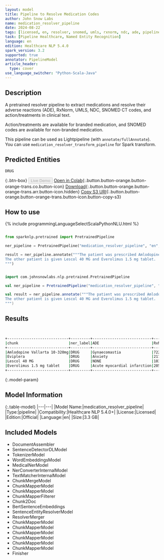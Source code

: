 ```yaml
---
layout: model
title: Pipeline to Resolve Medication Codes
author: John Snow Labs
name: medication_resolver_pipeline
date: 2024-08-22
tags: [licensed, en, resolver, snomed, umls, rxnorm, ndc, ade, pipeline]
task: [Pipeline Healthcare, Named Entity Recognition]
language: en
edition: Healthcare NLP 5.4.0
spark_version: 3.2
supported: true
annotator: PipelineModel
article_header:
  type: cover
use_language_switcher: "Python-Scala-Java"
---
```


## Description

A pretrained resolver pipeline to extract medications and resolve their adverse reactions (ADE), RxNorm, UMLS, NDC, SNOMED CT codes, and action/treatments in clinical text.

Action/treatments are available for branded medication, and SNOMED codes are available for non-branded medication.

This pipeline can be used as Lightpipeline (with `annotate/fullAnnotate`). You can use `medication_resolver_transform_pipeline` for Spark transform.

## Predicted Entities

`DRUG`


{:.btn-box}
<button class="button button-orange" disabled>Live Demo</button>
[Open in Colab](https://colab.research.google.com/github/JohnSnowLabs/spark-nlp-workshop/blob/master/healthcare-nlp/07.0.Pretrained_Clinical_Pipelines.ipynb){:.button.button-orange.button-orange-trans.co.button-icon}
[Download](https://s3.amazonaws.com/auxdata.johnsnowlabs.com/clinical/models/medication_resolver_pipeline_en_5.4.0_3.2_1724336175686.zip){:.button.button-orange.button-orange-trans.arr.button-icon.hidden}
[Copy S3 URI](s3://auxdata.johnsnowlabs.com/clinical/models/medication_resolver_pipeline_en_5.4.0_3.2_1724336175686.zip){:.button.button-orange.button-orange-trans.button-icon.button-copy-s3}

## How to use



<div class="tabs-box" markdown="1">
{% include programmingLanguageSelectScalaPythonNLU.html %}
  
```python

from sparknlp.pretrained import PretrainedPipeline

ner_pipeline = PretrainedPipeline("medication_resolver_pipeline", "en", "clinical/models")

result = ner_pipeline.annotate("""The patient was prescribed Amlodopine Vallarta 10-320mg, Eviplera.
The other patient is given Lescol 40 MG and Everolimus 1.5 mg tablet.
""")

```
```scala

import com.johnsnowlabs.nlp.pretrained.PretrainedPipeline

val ner_pipeline = PretrainedPipeline("medication_resolver_pipeline", "en", "clinical/models")

val result = ner_pipeline.annotate("""The patient was prescribed Amlodopine Vallarta 10-320mg, Eviplera.
The other patient is given Lescol 40 MG and Everolimus 1.5 mg tablet.
""")

```
</div>

## Results

```bash


+----------------------------+---------+---------------------------+-------+--------------------------+------------------------------------------+--------+---------+-----------+-------------+
|chunk                       |ner_label|ADE                        |RxNorm |Action                    |Treatment                                 |UMLS    |SNOMED_CT|NDC_Product|NDC_Package  |
+----------------------------+---------+---------------------------+-------+--------------------------+------------------------------------------+--------+---------+-----------+-------------+
|Amlodopine Vallarta 10-320mg|DRUG     |Gynaecomastia              |722131 |NONE                      |NONE                                      |C1949334|425838008|00093-7693 |00093-7693-56|
|Eviplera                    |DRUG     |Anxiety                    |217010 |Inhibitory Bone Resorption|Osteoporosis                              |C0720318|NONE     |NONE       |NONE         |
|Lescol 40 MG                |DRUG     |NONE                       |103919 |Hypocholesterolemic       |Heterozygous Familial Hypercholesterolemia|C0353573|NONE     |00078-0234 |00078-0234-05|
|Everolimus 1.5 mg tablet    |DRUG     |Acute myocardial infarction|2056895|NONE                      |NONE                                      |C4723581|NONE     |00054-0604 |00054-0604-21|
+----------------------------+---------+---------------------------+-------+--------------------------+------------------------------------------+--------+---------+-----------+-------------+


```

{:.model-param}
## Model Information

{:.table-model}
|---|---|
|Model Name:|medication_resolver_pipeline|
|Type:|pipeline|
|Compatibility:|Healthcare NLP 5.4.0+|
|License:|Licensed|
|Edition:|Official|
|Language:|en|
|Size:|3.3 GB|

## Included Models

- DocumentAssembler
- SentenceDetectorDLModel
- TokenizerModel
- WordEmbeddingsModel
- MedicalNerModel
- NerConverterInternalModel
- TextMatcherInternalModel
- ChunkMergeModel
- ChunkMapperModel
- ChunkMapperModel
- ChunkMapperFilterer
- Chunk2Doc
- BertSentenceEmbeddings
- SentenceEntityResolverModel
- ResolverMerger
- ChunkMapperModel
- ChunkMapperModel
- ChunkMapperModel
- ChunkMapperModel
- ChunkMapperModel
- ChunkMapperModel
- Finisher
